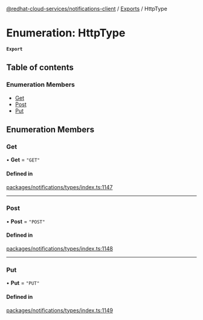 [@redhat-cloud-services/notifications-client](../README.md) / [Exports](../modules.md) / HttpType

# Enumeration: HttpType

**`Export`**

## Table of contents

### Enumeration Members

- [Get](HttpType.md#get)
- [Post](HttpType.md#post)
- [Put](HttpType.md#put)

## Enumeration Members

### Get

• **Get** = ``"GET"``

#### Defined in

[packages/notifications/types/index.ts:1147](https://github.com/RedHatInsights/javascript-clients/blob/main/packages/notifications/types/index.ts#L1147)

___

### Post

• **Post** = ``"POST"``

#### Defined in

[packages/notifications/types/index.ts:1148](https://github.com/RedHatInsights/javascript-clients/blob/main/packages/notifications/types/index.ts#L1148)

___

### Put

• **Put** = ``"PUT"``

#### Defined in

[packages/notifications/types/index.ts:1149](https://github.com/RedHatInsights/javascript-clients/blob/main/packages/notifications/types/index.ts#L1149)
